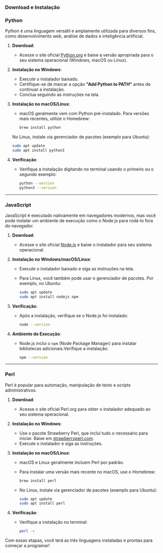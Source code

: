 ### Download e Instalação

### **Python**

Python é uma linguagem versátil e amplamente utilizada para diversos fins, como desenvolvimento web, análise de dados e inteligência artificial.

1. **Download**:
    - Acesse o site oficial [Python.org](https://www.python.org/downloads/) e baixe a versão apropriada para o seu sistema operacional (Windows, macOS ou Linux).
2. **Instalação no Windows**:
    - Execute o instalador baixado.
    - Certifique-se de marcar a opção **"Add Python to PATH"** antes de continuar a instalação.
    - Conclua seguindo as instruções na tela.
3. **Instalação no macOS/Linux**:
    - macOS geralmente vem com Python pré-instalado. Para versões mais recentes, utilize o Homebrew:
        
        ```bash
        brew install python
        ```
        
    
    No Linux, instale via gerenciador de pacotes (exemplo para Ubuntu):
    
    ```bash
    sudo apt update
    sudo apt install python3
    ```
    
4. **Verificação**:
    - Verifique a instalação digitando no terminal usando o primeiro ou o segundo exemplo:
        
        ```bash
        python --version
        python3 --version
        ```
        

---

### **JavaScript**

JavaScript é executado nativamente em navegadores modernos, mas você pode instalar um ambiente de execução como o Node.js para rodá-lo fora do navegador.

1. **Download**:
    - Acesse o site oficial [Node.js](https://nodejs.org/) e baixe o instalador para seu sistema operacional.
2. **Instalação no Windows/macOS/Linux**:
    - Execute o instalador baixado e siga as instruções na tela.
    - Para Linux, você também pode usar o gerenciador de pacotes. Por exemplo, no Ubuntu:
        
        ```bash
        sudo apt update
        sudo apt install nodejs npm
        ```
        
3. **Verificação**:
    - Após a instalação, verifique se o Node.js foi instalado:
        
        ```bash
        node --version
        ```
        
4. **Ambiente de Execução**:
    - Node.js inclui o `npm` (Node Package Manager) para instalar bibliotecas adicionais.Verifique a instalação:
        
        ```bash
        npm --version
        ```
        

---

### **Perl**

Perl é popular para automação, manipulação de texto e scripts administrativos.

1. **Download**:
    - Acesse o site oficial Perl.org para obter o instalador adequado ao seu sistema operacional.
2. **Instalação no Windows**:
    - Use o pacote Strawberry Perl, que inclui tudo o necessário para iniciar. Baixe em [strawberryperl.com](http://strawberryperl.com/).
    - Execute o instalador e siga as instruções.
3. **Instalação no macOS/Linux**:
    - macOS e Linux geralmente incluem Perl por padrão.
    - Para instalar uma versão mais recente no macOS, use o Homebrew:
        
        ```bash
        brew install perl
        ```
        
    - No Linux, instale via gerenciador de pacotes (exemplo para Ubuntu):
        
        ```bash
        sudo apt update
        sudo apt install perl
        ```
        
4. **Verificação**:
    - Verifique a instalação no terminal:
        
        ```bash
        perl -v
        
        ```
        

Com essas etapas, você terá as três linguagens instaladas e prontas para começar a programar!